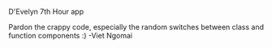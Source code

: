 D'Evelyn 7th Hour app

Pardon the crappy code, especially the random switches between class and function components :)
-Viet Ngomai
